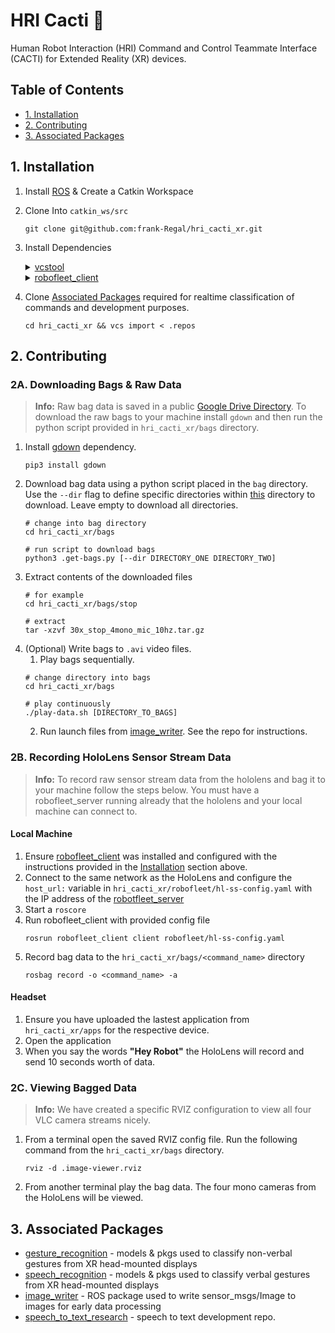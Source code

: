 # HRI Cacti :cactus:
Human Robot Interaction (HRI) Command and Control Teammate Interface (CACTI) for Extended Reality (XR) devices.

## Table of Contents
   * [1. Installation](#1-installation)
   * [2. Contributing](#2-contributing)
   * [3. Associated Packages](#3-associated-packages)


## 1. Installation

1. Install [ROS](https://www.ros.org/) & Create a Catkin Workspace
2. Clone Into `catkin_ws/src`
   ```shell
   git clone git@github.com:frank-Regal/hri_cacti_xr.git
   ```
3. Install Dependencies
    <details>
    <summary><a href="https://github.com/dirk-thomas/vcstool">vcstool</a></summary>
    <br>
       
    ```shell
    sudo apt install python3-vcstool
    ```
    </details>
    <details>
    <summary><a href="https://github.com/UTNuclearRobotics/robofleet_client/tree/iron-devel">robofleet_client</a></summary>
    <br>
    a. Change to src directory
       
    ```shell
    cd catkin_ws/src
    ```

    b. Clone robofleet_client recursively
    ```shell
    git clone --recursive git@github.com:UTNuclearRobotics/robofleet_client.git
    ```
    c. Build & source your catkin workspace

    ```shell
    caktin build robofleet_client
    ```
    ```shell
    source devel/setup.bash
    ```

    d. Use the bash script in this repo to create required robofleet message types.
    ```shell
    cd hri_cacti_xr/robofleet/ && ./build_rf_pkgs.sh
    ```
    
    e. Build & source your catkin workspace
    ```shell
    caktin build
    ```
    ```shell
    source devel/setup.bash
    ```
    </details>

4. Clone [Associated Packages](#associatedpackages) required for realtime classification of commands and development purposes.
   ```shell
   cd hri_cacti_xr && vcs import < .repos
   ```


## 2. Contributing
### 2A. Downloading Bags & Raw Data
> **Info:** Raw bag data is saved in a public [Google Drive Directory](https://drive.google.com/drive/folders/1F_q5MIJcItS98ip6DdXzI2j1rtw0_qrB?usp=sharing). To download the raw bags to your machine install ```gdown``` and then run the python script provided in ```hri_cacti_xr/bags``` directory.
1. Install [gdown](https://pypi.org/project/gdown/) dependency.
   ```shell
   pip3 install gdown
   ```
2. Download bag data using a python script placed in the ```bag``` directory. Use the ```--dir``` flag to define specific directories within [this](https://drive.google.com/drive/folders/1F_q5MIJcItS98ip6DdXzI2j1rtw0_qrB?usp=sharing) directory to download. Leave empty to download all directories.
   ```shell
   # change into bag directory
   cd hri_cacti_xr/bags

   # run script to download bags
   python3 .get-bags.py [--dir DIRECTORY_ONE DIRECTORY_TWO]
   ```
3. Extract contents of the downloaded files
   ```shell
   # for example
   cd hri_cacti_xr/bags/stop

   # extract
   tar -xzvf 30x_stop_4mono_mic_10hz.tar.gz
   ``` 
4. (Optional) Write bags to ```.avi``` video files.
   1. Play bags sequentially.
     ```shell
     # change directory into bags
     cd hri_cacti_xr/bags

     # play continuously
     ./play-data.sh [DIRECTORY_TO_BAGS]
     ```
   2. Run launch files from [image_writer](https://github.com/frank-Regal/image_writer). See the repo for instructions.

### 2B. Recording HoloLens Sensor Stream Data
> **Info:** To record raw sensor stream data from the hololens and bag it to your machine follow the steps below. You must have a robofleet_server running already that the hololens and your local machine can connect to.

#### Local Machine
1. Ensure [robofleet_client](https://github.com/UTNuclearRobotics/robofleet_client/tree/iron-devel) was installed and configured with the instructions provided in the [Installation](#1-installation) section above.
2. Connect to the same network as the HoloLens and configure the `host_url:` variable in `hri_cacti_xr/robofleet/hl-ss-config.yaml` with the IP address of the [robotfleet_server](https://github.com/ut-amrl/robofleet_server/tree/master)
3. Start a `roscore`
4. Run robofleet_client with provided config file
   ```shell
   rosrun robofleet_client client robofleet/hl-ss-config.yaml
   ```
5. Record bag data to the `hri_cacti_xr/bags/<command_name>` directory
   ```shell
   rosbag record -o <command_name> -a
   ```
#### Headset
1. Ensure you have uploaded the lastest application from `hri_cacti_xr/apps` for the respective device.
2. Open the application
3. When you say the words **"Hey Robot"** the HoloLens will record and send 10 seconds worth of data.

### 2C. Viewing Bagged Data
> **Info:** We have created a specific RVIZ configuration to view all four VLC camera streams nicely.
1. From a terminal open the saved RVIZ config file. Run the following command from the ```hri_cacti_xr/bags``` directory.
   ```shell
   rviz -d .image-viewer.rviz
   ```
2. From another terminal play the bag data. The four mono cameras from the HoloLens will be viewed.
   
## 3. Associated Packages
- [gesture_recognition](https://github.com/frank-Regal/gesture_recognition) - models & pkgs used to classify non-verbal gestures from XR head-mounted displays
- [speech_recognition](https://github.com/frank-Regal/speech_recognition) - models & pkgs used to classify verbal gestures from XR head-mounted displays
- [image_writer](https://github.com/frank-Regal/image_writer) - ROS package used to write sensor_msgs/Image to images for early data processing
- [speech_to_text_research](https://github.com/frank-Regal/speech_to_text_research) - speech to text development repo.
